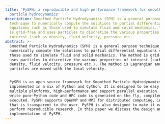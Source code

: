 ```yaml
---
title: 'PySPH: a reproducible and high-performance framework for smoothed
  particle hydrodynamics'
description: Smoothed Particle Hydrodynamics (SPH) is a general purpose
  technique to numerically compute the solutions to partial differential
  equations such as those used to simulate fluid and solid mechanics. The method
  is grid-free and uses particles to discretize the various properties of
  interest (such as density, fluid velocity, pressure etc.
abstract: >-
  Smoothed Particle Hydrodynamics (SPH) is a general purpose technique to
  numerically compute the solutions to partial differential equations such as
  those used to simulate fluid and solid mechanics. The method is grid-free and
  uses particles to discretize the various properties of interest (such as
  density, fluid velocity, pressure etc.). The method is Lagrangian and
  particles are moved with the local velocity.


  PySPH is an open source framework for Smoothed Particle Hydrodynamics. It is
  implemented in a mix of Python and Cython. It is designed to be easy to use on
  multiple platforms, high-performance and support parallel execution. Users
  write pure-Python code and HPC code is generated on the fly, compiled, and
  executed. PySPH supports OpenMP and MPI for distributed computing, in a way
  that is transparent to the user. PySPH is also designed to make it easy to
  perform reproducible research. In this paper we discuss the design and
  implementation of PySPH.
---
```

